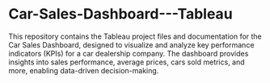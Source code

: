 # Car-Sales-Dashboard---Tableau
This repository contains the Tableau project files and documentation for the Car Sales Dashboard, designed to visualize and analyze key performance indicators (KPIs) for a car dealership company. The dashboard provides insights into sales performance, average prices, cars sold metrics, and more, enabling data-driven decision-making.
